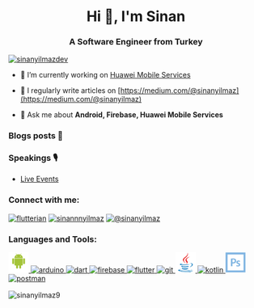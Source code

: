 <h1 align="center">Hi 👋, I'm Sinan</h1>
<h3 align="center">A Software Engineer from Turkey</h3>

<p align="left"> <a href="https://twitter.com/sinanyilmazdev" target="blank"><img src="https://img.shields.io/twitter/follow/sinanyilmazdev?logo=twitter&style=for-the-badge" alt="sinanyilmazdev" /></a> </p>

- 🔭 I’m currently working on [Huawei Mobile Services](https://developer.huawei.com/consumer/en/)

- 📝 I regularly write articles on [https://medium.com/@sinanyilmaz](https://medium.com/@sinanyilmaz)

- 💬 Ask me about **Android, Firebase, Huawei Mobile Services**

### Blogs posts 📝
<!-- BLOG-POST-LIST:START -->
<!-- BLOG-POST-LIST:END -->
### Speakings 🎙

- [Live Events](https://www.youtube.com/playlist?list=PLxp4hiPy2pK898fmIsZj3N7tOxx6bgUls)


<h3 align="left">Connect with me:</h3>
<p align="left">
<a href="https://twitter.com/sinanyilmazdev" target="blank"><img align="center" src="https://cdn.jsdelivr.net/npm/simple-icons@3.0.1/icons/twitter.svg" alt="flutterian" height="30" width="40" /></a>
<a href="https://linkedin.com/in/sinannnyilmaz" target="blank"><img align="center" src="https://cdn.jsdelivr.net/npm/simple-icons@3.0.1/icons/linkedin.svg" alt="sinannnyilmaz" height="30" width="40" /></a>
<a href="https://medium.com/@sinanyilmaz" target="blank"><img align="center" src="https://cdn.jsdelivr.net/npm/simple-icons@3.0.1/icons/medium.svg" alt="@sinanyilmaz" height="30" width="40" /></a>
</p>

<h3 align="left">Languages and Tools:</h3>
<p align="left"> <a href="https://developer.android.com" target="_blank"> <img src="https://raw.githubusercontent.com/devicons/devicon/master/icons/android/android-original-wordmark.svg" alt="android" width="40" height="40"/> </a> <a href="https://www.arduino.cc/" target="_blank"> <img src="https://cdn.worldvectorlogo.com/logos/arduino-1.svg" alt="arduino" width="40" height="40"/> </a> <a href="https://dart.dev" target="_blank"> <img src="https://www.vectorlogo.zone/logos/dartlang/dartlang-icon.svg" alt="dart" width="40" height="40"/> </a> <a href="https://firebase.google.com/" target="_blank"> <img src="https://www.vectorlogo.zone/logos/firebase/firebase-icon.svg" alt="firebase" width="40" height="40"/> </a> <a href="https://flutter.dev" target="_blank"> <img src="https://www.vectorlogo.zone/logos/flutterio/flutterio-icon.svg" alt="flutter" width="40" height="40"/> </a> <a href="https://git-scm.com/" target="_blank"> <img src="https://www.vectorlogo.zone/logos/git-scm/git-scm-icon.svg" alt="git" width="40" height="40"/> </a> <a href="https://www.java.com" target="_blank"> <img src="https://raw.githubusercontent.com/devicons/devicon/master/icons/java/java-original.svg" alt="java" width="40" height="40"/> </a> <a href="https://kotlinlang.org" target="_blank"> <img src="https://www.vectorlogo.zone/logos/kotlinlang/kotlinlang-icon.svg" alt="kotlin" width="40" height="40"/> </a> <a href="https://www.photoshop.com/en" target="_blank"> <img src="https://raw.githubusercontent.com/devicons/devicon/master/icons/photoshop/photoshop-line.svg" alt="photoshop" width="40" height="40"/> </a> <a href="https://postman.com" target="_blank"> <img src="https://www.vectorlogo.zone/logos/getpostman/getpostman-icon.svg" alt="postman" width="40" height="40"/> </a> </p>

<p><img align="center" src="https://github-readme-stats.vercel.app/api/top-langs?username=sinanyilmaz9&show_icons=true&locale=en&layout=compact" alt="sinanyilmaz9" /></p>
